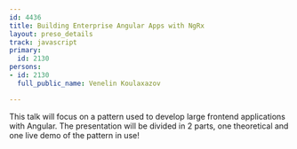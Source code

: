```yaml
---
id: 4436
title: Building Enterprise Angular Apps with NgRx
layout: preso_details
track: javascript
primary:
  id: 2130
persons:
- id: 2130
  full_public_name: Venelin Koulaxazov

---
```

This talk will focus on a pattern used to develop large frontend applications with Angular. The presentation will be divided in 2 parts, one theoretical and one live demo of the pattern in use!